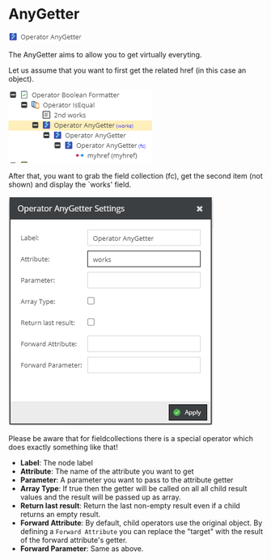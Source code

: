 # AnyGetter

![Symbol](../../../img/gridconfig/operator_anygetter_symbol.png)

The AnyGetter aims to allow you to get virtually everyting.

Let us assume that you want to first get the related href (in this case an object). 

![Setting](../../../img/gridconfig/operator_anygetter_sample.png)

After that, you want to grab the field collection (fc), get the second item (not shown) and display the `works' field.

![Setting](../../../img/gridconfig/operator_anygetter_setting.png)

Please be aware that for fieldcollections there is a special operator which does exactly something like that!

* **Label**: The node label
* **Attribute**: The name of the attribute you want to get
* **Parameter**: A parameter you want to pass to the attribute getter
* **Array Type**: If true then the getter will be called on all all child result values and the result will be passed up as array.
* **Return last result**:  Return the last non-empty result even if a child returns an empty result.
* **Forward Attribute**: By default, child operators use the original object. By defining a `Forward Attribute` you can replace the "target" with the result of the forward attribute's getter.
* **Forward Parameter**: Same as above. 




